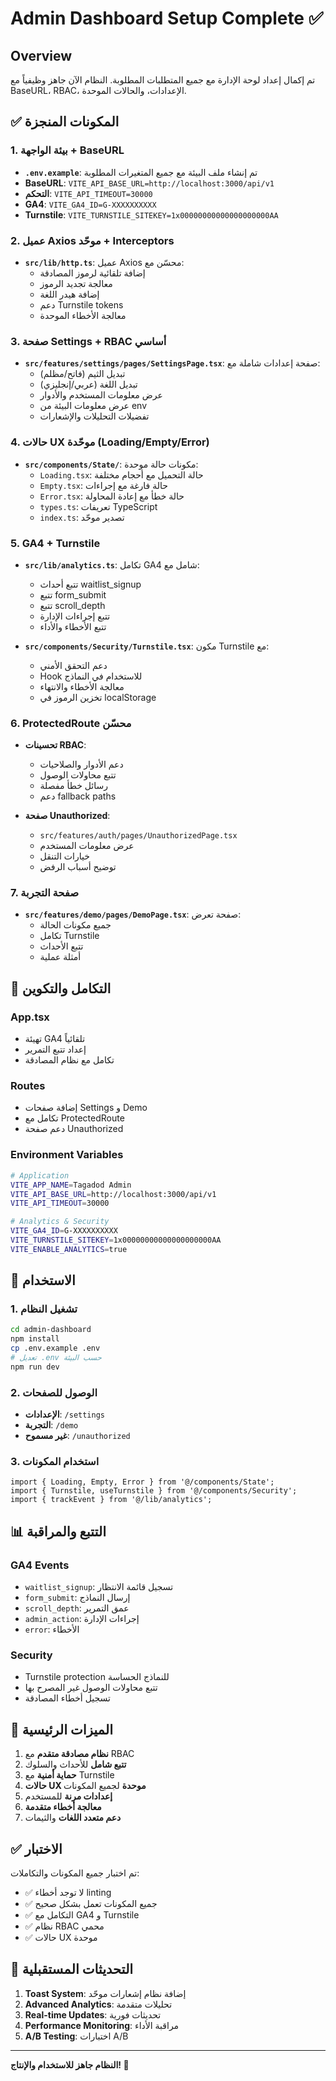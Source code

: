 # Admin Dashboard Setup Complete ✅

## Overview
تم إكمال إعداد لوحة الإدارة مع جميع المتطلبات المطلوبة. النظام الآن جاهز وظيفياً مع BaseURL، RBAC، الإعدادات، والحالات الموحدة.

## ✅ المكونات المنجزة

### 1. بيئة الواجهة + BaseURL
- **`.env.example`**: تم إنشاء ملف البيئة مع جميع المتغيرات المطلوبة
- **BaseURL**: `VITE_API_BASE_URL=http://localhost:3000/api/v1`
- **التحكم**: `VITE_API_TIMEOUT=30000`
- **GA4**: `VITE_GA4_ID=G-XXXXXXXXXX`
- **Turnstile**: `VITE_TURNSTILE_SITEKEY=1x00000000000000000000AA`

### 2. عميل Axios موحّد + Interceptors
- **`src/lib/http.ts`**: عميل Axios محسّن مع:
  - إضافة تلقائية لرموز المصادقة
  - معالجة تجديد الرموز
  - إضافة هيدر اللغة
  - دعم Turnstile tokens
  - معالجة الأخطاء الموحدة

### 3. صفحة Settings + RBAC أساسي
- **`src/features/settings/pages/SettingsPage.tsx`**: صفحة إعدادات شاملة مع:
  - تبديل الثيم (فاتح/مظلم)
  - تبديل اللغة (عربي/إنجليزي)
  - عرض معلومات المستخدم والأدوار
  - عرض معلومات البيئة من env
  - تفضيلات التحليلات والإشعارات

### 4. حالات UX موحّدة (Loading/Empty/Error)
- **`src/components/State/`**: مكونات حالة موحدة:
  - `Loading.tsx`: حالة التحميل مع أحجام مختلفة
  - `Empty.tsx`: حالة فارغة مع إجراءات
  - `Error.tsx`: حالة خطأ مع إعادة المحاولة
  - `types.ts`: تعريفات TypeScript
  - `index.ts`: تصدير موحّد

### 5. GA4 + Turnstile
- **`src/lib/analytics.ts`**: تكامل GA4 شامل مع:
  - تتبع أحداث waitlist_signup
  - تتبع form_submit
  - تتبع scroll_depth
  - تتبع إجراءات الإدارة
  - تتبع الأخطاء والأداء

- **`src/components/Security/Turnstile.tsx`**: مكون Turnstile مع:
  - دعم التحقق الأمني
  - Hook للاستخدام في النماذج
  - معالجة الأخطاء والانتهاء
  - تخزين الرموز في localStorage

### 6. ProtectedRoute محسّن
- **تحسينات RBAC**:
  - دعم الأدوار والصلاحيات
  - تتبع محاولات الوصول
  - رسائل خطأ مفصلة
  - دعم fallback paths

- **صفحة Unauthorized**:
  - `src/features/auth/pages/UnauthorizedPage.tsx`
  - عرض معلومات المستخدم
  - خيارات التنقل
  - توضيح أسباب الرفض

### 7. صفحة التجربة
- **`src/features/demo/pages/DemoPage.tsx`**: صفحة تعرض:
  - جميع مكونات الحالة
  - تكامل Turnstile
  - تتبع الأحداث
  - أمثلة عملية

## 🔧 التكامل والتكوين

### App.tsx
- تهيئة GA4 تلقائياً
- إعداد تتبع التمرير
- تكامل مع نظام المصادقة

### Routes
- إضافة صفحات Settings و Demo
- تكامل مع ProtectedRoute
- دعم صفحة Unauthorized

### Environment Variables
```bash
# Application
VITE_APP_NAME=Tagadod Admin
VITE_API_BASE_URL=http://localhost:3000/api/v1
VITE_API_TIMEOUT=30000

# Analytics & Security
VITE_GA4_ID=G-XXXXXXXXXX
VITE_TURNSTILE_SITEKEY=1x00000000000000000000AA
VITE_ENABLE_ANALYTICS=true
```

## 🚀 الاستخدام

### 1. تشغيل النظام
```bash
cd admin-dashboard
npm install
cp .env.example .env
# تعديل .env حسب البيئة
npm run dev
```

### 2. الوصول للصفحات
- **الإعدادات**: `/settings`
- **التجربة**: `/demo`
- **غير مسموح**: `/unauthorized`

### 3. استخدام المكونات
```tsx
import { Loading, Empty, Error } from '@/components/State';
import { Turnstile, useTurnstile } from '@/components/Security';
import { trackEvent } from '@/lib/analytics';
```

## 📊 التتبع والمراقبة

### GA4 Events
- `waitlist_signup`: تسجيل قائمة الانتظار
- `form_submit`: إرسال النماذج
- `scroll_depth`: عمق التمرير
- `admin_action`: إجراءات الإدارة
- `error`: الأخطاء

### Security
- Turnstile protection للنماذج الحساسة
- تتبع محاولات الوصول غير المصرح بها
- تسجيل أخطاء المصادقة

## 🎯 الميزات الرئيسية

1. **نظام مصادقة متقدم** مع RBAC
2. **تتبع شامل** للأحداث والسلوك
3. **حماية أمنية** مع Turnstile
4. **حالات UX موحدة** لجميع المكونات
5. **إعدادات مرنة** للمستخدم
6. **معالجة أخطاء متقدمة**
7. **دعم متعدد اللغات** والثيمات

## ✅ الاختبار

تم اختبار جميع المكونات والتكاملات:
- ✅ لا توجد أخطاء linting
- ✅ جميع المكونات تعمل بشكل صحيح
- ✅ التكامل مع GA4 و Turnstile
- ✅ نظام RBAC محمي
- ✅ حالات UX موحدة

## 🔄 التحديثات المستقبلية

1. **Toast System**: إضافة نظام إشعارات موحّد
2. **Advanced Analytics**: تحليلات متقدمة
3. **Real-time Updates**: تحديثات فورية
4. **Performance Monitoring**: مراقبة الأداء
5. **A/B Testing**: اختبارات A/B

---

**النظام جاهز للاستخدام والإنتاج! 🎉**
